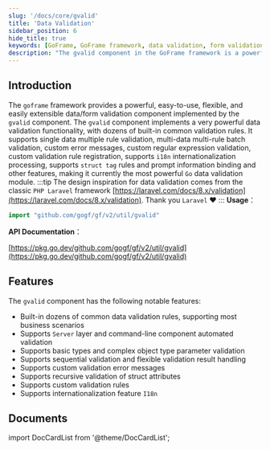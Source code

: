 ```yaml
---
slug: '/docs/core/gvalid'
title: 'Data Validation'
sidebar_position: 6
hide_title: true
keywords: [GoFrame, GoFrame framework, data validation, form validation, gvalid, validation rules, custom validation, internationalization, struct attribute validation, server automation validation]
description: "The gvalid component in the GoFrame framework is a powerful, flexible, and easily extensible tool for data and form validation. The gvalid component offers a variety of common validation rules, supports multi-data and multi-rule validation, custom error messages, internationalization processing, and more, making it the most powerful data validation module in Go language."
---
```


## Introduction

The `goframe` framework provides a powerful, easy-to-use, flexible, and easily extensible data/form validation component implemented by the `gvalid` component. The `gvalid` component implements a very powerful data validation functionality, with dozens of built-in common validation rules. It supports single data multiple rule validation, multi-data multi-rule batch validation, custom error messages, custom regular expression validation, custom validation rule registration, supports `i18n` internationalization processing, supports `struct tag` rules and prompt information binding and other features, making it currently the most powerful `Go` data validation module.
:::tip
The design inspiration for data validation comes from the classic `PHP Laravel` framework [https://laravel.com/docs/8.x/validation](https://laravel.com/docs/8.x/validation). Thank you `Laravel` ❤️
:::
**Usage**：

```go
import "github.com/gogf/gf/v2/util/gvalid"
```

**API Documentation**：

[https://pkg.go.dev/github.com/gogf/gf/v2/util/gvalid](https://pkg.go.dev/github.com/gogf/gf/v2/util/gvalid)

## Features

The `gvalid` component has the following notable features:

- Built-in dozens of common data validation rules, supporting most business scenarios
- Supports `Server` layer and command-line component automated validation
- Supports basic types and complex object type parameter validation
- Supports sequential validation and flexible validation result handling
- Supports custom validation error messages
- Supports recursive validation of struct attributes
- Supports custom validation rules
- Supports internationalization feature `I18n`

## Documents

import DocCardList from '@theme/DocCardList';

<DocCardList />